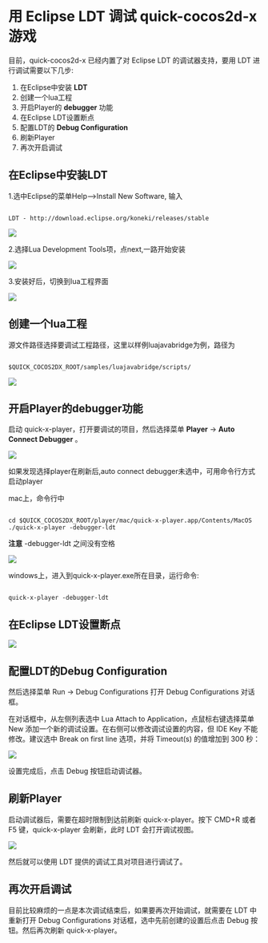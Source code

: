 # 用 Eclipse LDT 调试 quick-cocos2d-x 游戏 #


目前，quick-cocos2d-x 已经内置了对 Eclipse LDT 的调试器支持，要用 LDT 进行调试需要以下几步:

1. 在Eclipse中安装 **LDT**
2. 创建一个lua工程
3. 开启Player的 **debugger** 功能
4. 在Eclipse LDT设置断点
5. 配置LDT的 **Debug Configuration**
6. 刷新Player
7. 再次开启调试

## 在Eclipse中安装LDT ##


1.选中Eclipse的菜单Help-->Install New Software, 输入

~~~

LDT - http://download.eclipse.org/koneki/releases/stable

~~~

![](res/debug_with_eclipse_ldt_01.png)


2.选择Lua Development Tools项，点next,一路开始安装

![](res/debug_with_eclipse_ldt_02.png)


3.安装好后，切换到lua工程界面

![](res/debug_with_eclipse_ldt_03.png)


## 创建一个lua工程 ##

源文件路径选择要调试工程路径，这里以样例luajavabridge为例，路径为

~~~

$QUICK_COCOS2DX_ROOT/samples/luajavabridge/scripts/

~~~

![](res/debug_with_eclipse_ldt_04.png)


## 开启Player的debugger功能 ##

启动 quick-x-player，打开要调试的项目，然后选择菜单 **Player** -> **Auto Connect Debugger** 。

![](res/debug_with_eclipse_ldt_05.png)

如果发现选择player在刷新后,auto connect debugger未选中，可用命令行方式启动player

mac上，命令行中

~~~

cd $QUICK_COCOS2DX_ROOT/player/mac/quick-x-player.app/Contents/MacOS
./quick-x-player -debugger-ldt

~~~

**注意** -debugger-ldt 之间没有空格

![](res/debug_with_eclipse_ldt_09.png)

windows上，进入到quick-x-player.exe所在目录，运行命令:

~~~

quick-x-player -debugger-ldt

~~~

## 在Eclipse LDT设置断点 ##

![](res/debug_with_eclipse_ldt_06.png)


## 配置LDT的Debug Configuration ##

然后选择菜单 Run -> Debug Configurations 打开 Debug Configurations 对话框。

在对话框中，从左侧列表选中 Lua Attach to Application，点鼠标右键选择菜单 New 添加一个新的调试设置。在右侧可以修改调试设置的内容，但 IDE Key 不能修改。建议选中 Break on first line 选项，并将 Timeout(s) 的值增加到 300 秒：

![](res/debug_with_eclipse_ldt_07.png)

设置完成后，点击 Debug 按钮启动调试器。

## 刷新Player ##

启动调试器后，需要在超时限制到达前刷新 quick-x-player。按下 CMD+R 或者 F5 键，quick-x-player 会刷新，此时 LDT 会打开调试视图。

![](res/debug_with_eclipse_ldt_08.png)

然后就可以使用 LDT 提供的调试工具对项目进行调试了。

## 再次开启调试 ##

目前比较麻烦的一点是本次调试结束后，如果要再次开始调试，就需要在 LDT 中重新打开 Debug Configurations 对话框，选中先前创建的设置后点击 Debug 按钮。然后再次刷新 quick-x-player。
